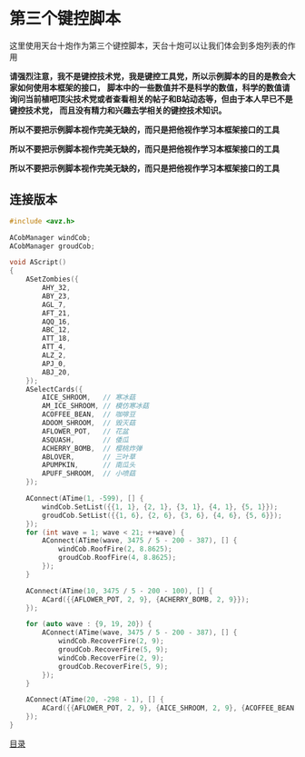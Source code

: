 <!--
 * @Coding: utf-8
 * @Author: vector-wlc
 * @Date: 2022-11-19 15:46:28
 * @Description: 
-->
# 第三个键控脚本

这里使用天台十炮作为第三个键控脚本，天台十炮可以让我们体会到多炮列表的作用

**请强烈注意，我不是键控技术党，我是键控工具党，所以示例脚本的目的是教会大家如何使用本框架的接口，** 
**脚本中的一些数值并不是科学的数值，科学的数值请询问当前植吧顶尖技术党或者查看相关的帖子和B站动态等，但由于本人早已不是键控技术党，**
**而且没有精力和兴趣去学相关的键控技术知识。**

**所以不要把示例脚本视作完美无缺的，而只是把他视作学习本框架接口的工具**

**所以不要把示例脚本视作完美无缺的，而只是把他视作学习本框架接口的工具**

**所以不要把示例脚本视作完美无缺的，而只是把他视作学习本框架接口的工具** 

## 连接版本 

```C++
#include <avz.h>

ACobManager windCob;
ACobManager groudCob;

void AScript()
{
    ASetZombies({
        AHY_32,
        ABY_23,
        AGL_7,
        AFT_21,
        AQQ_16,
        ABC_12,
        ATT_18,
        ATT_4,
        ALZ_2,
        APJ_0,
        ABJ_20,
    });
    ASelectCards({
        AICE_SHROOM,   // 寒冰菇
        AM_ICE_SHROOM, // 模仿寒冰菇
        ACOFFEE_BEAN,  // 咖啡豆
        ADOOM_SHROOM,  // 毁灭菇
        AFLOWER_POT,   // 花盆
        ASQUASH,       // 倭瓜
        ACHERRY_BOMB,  // 樱桃炸弹
        ABLOVER,       // 三叶草
        APUMPKIN,      // 南瓜头
        APUFF_SHROOM,  // 小喷菇
    });

    AConnect(ATime(1, -599), [] {
        windCob.SetList({{1, 1}, {2, 1}, {3, 1}, {4, 1}, {5, 1}});
        groudCob.SetList({{1, 6}, {2, 6}, {3, 6}, {4, 6}, {5, 6}});
    });
    for (int wave = 1; wave < 21; ++wave) {
        AConnect(ATime(wave, 3475 / 5 - 200 - 387), [] {
            windCob.RoofFire(2, 8.8625);
            groudCob.RoofFire(4, 8.8625);
        });
    }

    AConnect(ATime(10, 3475 / 5 - 200 - 100), [] {
        ACard({{AFLOWER_POT, 2, 9}, {ACHERRY_BOMB, 2, 9}});
    });

    for (auto wave : {9, 19, 20}) {
        AConnect(ATime(wave, 3475 / 5 - 200 - 387), [] {
            windCob.RecoverFire(2, 9);
            groudCob.RecoverFire(5, 9);
            windCob.RecoverFire(2, 9);
            groudCob.RecoverFire(5, 9);
        });
    }

    AConnect(ATime(20, -298 - 1), [] {
        ACard({{AFLOWER_POT, 2, 9}, {AICE_SHROOM, 2, 9}, {ACOFFEE_BEAN, 2, 9}});
    });
}
```

[目录](./0catalogue.md)